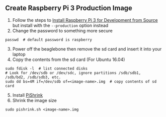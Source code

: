 ## Create Raspberry Pi 3 Production Image
1. Follow the steps to [Install Raspberry Pi 3 for Development from Source](../docs/install/install_raspberry_pi_3_development_source) but install with the `--production` option instead
2. Change the password to something more secure
```
passwd  # default password is raspberry
```
3. Power off the beaglebone then remove the sd card  and insert it into your laptop
4. Copy the contents from the sd card (For Ubuntu 16.04)
```
sudo fdisk -l  # list connected disks
# Look for /dev/sdb or /dev/sdc, ignore partitions /sdb/sdb1, /sdb/bd2, /sdb/sdb3, etc.
sudo dd bs=4M if=/dev/sdb of=<image-name>.img  # copy contents of sd card

```
5. Install [PiShrink](https://github.com/Drewsif/PiShrink)
6. Shrink the image size
```
sudo pishrink.sh <image-name>.img
```
